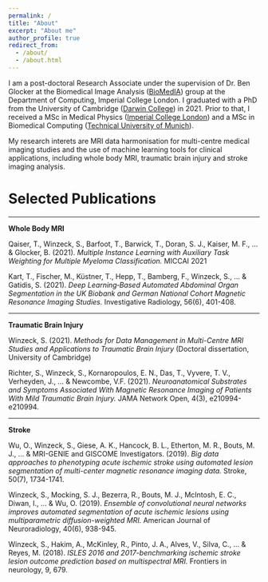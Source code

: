 ```yaml
---
permalink: /
title: "About"
excerpt: "About me"
author_profile: true
redirect_from: 
  - /about/
  - /about.html
---
```


I am a post-doctoral Research Associate under the supervision of Dr. Ben Glocker at the Biomedical Image Analysis ([BioMedIA](https://biomedia.doc.ic.ac.uk/ "BioMedIA")) group at the Department of Computing, Imperial College London. I graduated with a PhD from the University of Cambridge ([Darwin College](https://www.darwin.cam.ac.uk/  "Darwin")) in 2021. Prior to that, I received a MSc in Medical Physics ([Imperial College London](http://www.imperial.ac.uk/bioengineering/ "ICL Bioengineering")) and a MSc in Biomedical Computing ([Technical University of Munich](http://campar.in.tum.de/WebHome "CAMP")).

My research interets are MRI data harmonisation for multi-centre medical imaging studies and the use of machine learning tools for clinical applications, including whole body MRI, traumatic brain injury and stroke imaging analysis.

Selected Publications
======
---
**Whole Body MRI**

Qaiser, T., Winzeck, S., Barfoot, T., Barwick, T., Doran, S. J., Kaiser, M. F., ... & Glocker, B. (2021). 
*Multiple Instance Learning with Auxiliary Task Weighting for Multiple Myeloma Classification.*
MICCAI 2021

Kart, T., Fischer, M., Küstner, T., Hepp, T., Bamberg, F., Winzeck, S., ... & Gatidis, S. (2021). 
*Deep Learning‐Based Automated Abdominal Organ Segmentation in the UK Biobank and German National Cohort Magnetic Resonance Imaging Studies.*
Investigative Radiology, 56(6), 401-408.

---
**Traumatic Brain Injury**

Winzeck, S. (2021). 
*Methods for Data Management in Multi-Centre MRI Studies and Applications to Traumatic Brain Injury*
(Doctoral dissertation, University of Cambridge)

Richter, S., Winzeck, S., Kornaropoulos, E. N., Das, T., Vyvere, T. V., Verheyden, J., ... & Newcombe, V.F. (2021). 
*Neuroanatomical Substrates and Symptoms Associated With Magnetic Resonance Imaging of Patients With Mild Traumatic Brain Injury.*
JAMA Network Open, 4(3), e210994-e210994.

---
**Stroke**

Wu, O., Winzeck, S., Giese, A. K., Hancock, B. L., Etherton, M. R., Bouts, M. J., ... & MRI-GENIE and
GISCOME Investigators. (2019). 
*Big data approaches to phenotyping acute ischemic stroke using automated lesion segmentation of multi-center magnetic resonance imaging data.*
Stroke, 50(7), 1734-1741.

Winzeck, S., Mocking, S. J., Bezerra, R., Bouts, M. J., McIntosh, E. C., Diwan, I., ... & Wu, O. (2019).
*Ensemble of convolutional neural networks improves automated segmentation of acute ischemic lesions using multiparametric diffusion-weighted MRI.*
 American Journal of Neuroradiology, 40(6), 938-945.

Winzeck, S., Hakim, A., McKinley, R., Pinto, J. A., Alves, V., Silva, C., ... & Reyes, M. (2018). 
*ISLES 2016 and 2017-benchmarking ischemic stroke lesion outcome prediction based on multispectral
MRI.*
Frontiers in neurology, 9, 679.


